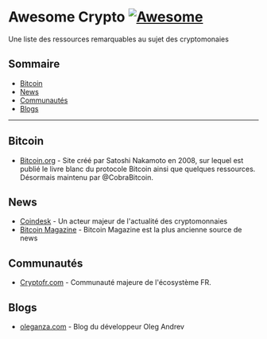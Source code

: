 # Awesome Crypto [![Awesome](https://awesome.re/badge-flat.svg)](https://awesome.re)
Une liste des ressources remarquables au sujet des cryptomonaies

## Sommaire

- [Bitcoin](#bitcoin)
- [News](#news)
- [Communautés](#communautes)
- [Blogs](#blogs)

<hr />

## Bitcoin

- [Bitcoin.org](https://bitcoin.org) - Site créé par Satoshi Nakamoto en 2008, sur lequel est publié le livre blanc du protocole Bitcoin ainsi que quelques ressources. Désormais maintenu par @CobraBitcoin.

## News

- [Coindesk](https://www.coindesk.com/) - Un acteur majeur de l'actualité des cryptomonnaies
- [Bitcoin Magazine](https://bitcoinmagazine.com/) - Bitcoin Magazine est la plus ancienne source de news

## Communautés

- [Cryptofr.com](https://cryptofr.com) - Communauté majeure de l'écosystème FR.

## Blogs

- [oleganza.com](https://oleganza.com/) - Blog du développeur Oleg Andrev

